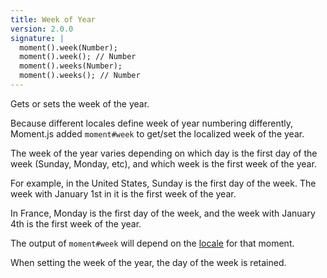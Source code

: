 ```yaml
---
title: Week of Year
version: 2.0.0
signature: |
  moment().week(Number);
  moment().week(); // Number
  moment().weeks(Number);
  moment().weeks(); // Number
---
```



Gets or sets the week of the year.

Because different locales define week of year numbering differently, Moment.js added `moment#week` to get/set the localized week of the year.

The week of the year varies depending on which day is the first day of the week (Sunday, Monday, etc), and which week is the first week of the year.

For example, in the United States, Sunday is the first day of the week. The week with January 1st in it is the first week of the year.

In France, Monday is the first day of the week, and the week with January 4th is the first week of the year.

The output of `moment#week` will depend on the [locale](#/i18n) for that moment.

When setting the week of the year, the day of the week is retained.
